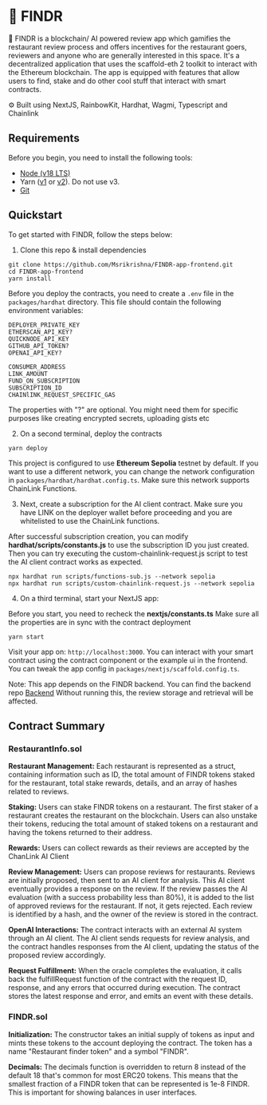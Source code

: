 # 🍴 FINDR

🧪 FINDR is a blockchain/ AI powered review app which gamifies the restaurant review process and offers incentives for the restaurant goers, reviewers and anyone who are generally interested in this space. It's a decentralized application that uses the scaffold-eth 2 toolkit to interact with the Ethereum blockchain. The app is equipped with features that allow users to find, stake and do other cool stuff that interact with smart contracts.

⚙️ Built using NextJS, RainbowKit, Hardhat, Wagmi, Typescript and Chainlink


## Requirements

Before you begin, you need to install the following tools:

- [Node (v18 LTS)](https://nodejs.org/en/download/)
- Yarn ([v1](https://classic.yarnpkg.com/en/docs/install/) or [v2](https://yarnpkg.com/getting-started/install)). Do not use v3.
- [Git](https://git-scm.com/downloads)

## Quickstart

To get started with FINDR, follow the steps below:

1. Clone this repo & install dependencies



```
git clone https://github.com/Msrikrishna/FINDR-app-frontend.git
cd FINDR-app-frontend
yarn install
```

Before you deploy the contracts, you need to create a `.env` file in the `packages/hardhat` directory. This file should contain the following environment variables:

```
DEPLOYER_PRIVATE_KEY
ETHERSCAN_API_KEY?
QUICKNODE_API_KEY
GITHUB_API_TOKEN?
OPENAI_API_KEY?

CONSUMER_ADDRESS
LINK_AMOUNT
FUND_ON_SUBSCRIPTION
SUBSCRIPTION_ID
CHAINlINK_REQUEST_SPECIFIC_GAS
```

The properties with "?" are optional. You might need them for specific purposes like creating encrypted secrets, uploading gists etc


2. On a second terminal, deploy the contracts

```
yarn deploy
```

This project is configured to use **Ethereum Sepolia** testnet by default. If you want to use a different network, you can change the network configuration in `packages/hardhat/hardhat.config.ts`.
Make sure this network supports ChainLink Functions.


3. Next, create a subscription for the AI client contract. Make sure you have LINK on the deployer wallet before proceeding 
and you are whitelisted to use the ChainLink functions.

After successful subscription creation, you can modify **hardhat/scripts/constants.js** to use the subscription ID you just created.
Then you can try executing the custom-chainlink-request.js script to test the AI client contract works as expected.

```
npx hardhat run scripts/functions-sub.js --network sepolia
npx hardhat run scripts/custom-chainlink-request.js --network sepolia

```


4. On a third terminal, start your NextJS app:

Before you start, you need to recheck the **nextjs/constants.ts** Make sure all the properties are in sync with the contract deployment


```
yarn start
```

Visit your app on: `http://localhost:3000`. You can interact with your smart contract using the contract component or the example ui in the frontend. You can tweak the app config in `packages/nextjs/scaffold.config.ts`.


Note: This app depends on the FINDR backend. You can find the backend repo [Backend](https://github.com/Msrikrishna/FINDR-app-backend)
Without running this, the review storage and retrieval will be affected.




[//]: # (## Deploying your NextJS App)

[//]: # ()
[//]: # (You can deploy your NextJS app to a hosting provider like Vercel or Netlify. Before deploying, make sure to build your app using `yarn build`. After building, you can deploy the `packages/nextjs/out` directory to your hosting provider.)

## Contract Summary

### RestaurantInfo.sol
**Restaurant Management:** Each restaurant is represented as a struct, containing information such as ID, the total amount of FINDR tokens staked for the restaurant, total stake rewards, details, and an array of hashes related to reviews.

**Staking:** Users can stake FINDR tokens on a restaurant. The first staker of a restaurant creates the restaurant on the blockchain. Users can also unstake their tokens, reducing the total amount of staked tokens on a restaurant and having the tokens returned to their address.

**Rewards:** Users can collect rewards as their reviews are accepted by the ChanLink AI Client

**Review Management:** Users can propose reviews for restaurants. Reviews are initially proposed, then sent to an AI client for analysis. This AI client eventually provides a response on the review. If the review passes the AI evaluation (with a success probability less than 80%), it is added to the list of approved reviews for the restaurant. If not, it gets rejected. Each review is identified by a hash, and the owner of the review is stored in the contract.

**OpenAI Interactions:** The contract interacts with an external AI system through an AI client. The AI client sends requests for review analysis, and the contract handles responses from the AI client, updating the status of the proposed review accordingly.

**Request Fulfillment:** When the oracle completes the evaluation, it calls back the fulfillRequest function of the contract with the request ID, response, and any errors that occurred during execution. The contract stores the latest response and error, and emits an event with these details.

### FINDR.sol
**Initialization:** The constructor takes an initial supply of tokens as input and mints these tokens to the account deploying the contract. The token has a name "Restaurant finder token" and a symbol "FINDR".

**Decimals:** The decimals function is overridden to return 8 instead of the default 18 that's common for most ERC20 tokens. This means that the smallest fraction of a FINDR token that can be represented is 1e-8 FINDR. This is important for showing balances in user interfaces.

